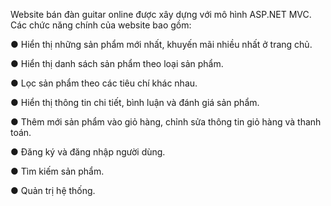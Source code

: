Website bán đàn guitar online được xây dựng với mô hình ASP.NET MVC. Các chức năng chính của website bao gồm:

●	Hiển thị những sản phẩm mới nhất, khuyến mãi nhiều nhất ở trang chủ.

●	Hiển thị danh sách sản phẩm theo loại sản phẩm.

●	Lọc sản phẩm theo các tiêu chí khác nhau.

●	Hiển thị thông tin chi tiết, bình luận và đánh giá sản phẩm.

●	Thêm mới sản phẩm vào giỏ hàng, chỉnh sửa thông tin giỏ hàng và thanh toán.

●	Đăng ký và đăng nhập người dùng.

●	Tìm kiếm sản phẩm.

●	Quản trị hệ thống.
